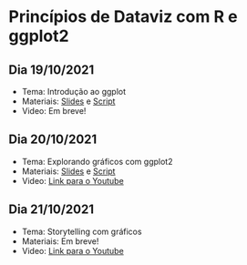 # Princípios de Dataviz com R e ggplot2


## Dia 19/10/2021
- Tema: Introdução ao ggplot
- Materiais: [Slides](https://r-ladies-sao-paulo.github.io/2021-ggplot2-sest/19_out_introducaoggplot2/apresentacao.html) e [Script](https://github.com/R-Ladies-Sao-Paulo/2021-ggplot2-sest/blob/main/19_out_introducaoggplot2/19out_codigos_ggplot2.R)
- Video: Em breve!

## Dia 20/10/2021
- Tema: Explorando gráficos com ggplot2
- Materiais: [Slides](https://r-ladies-sao-paulo.github.io/2021-ggplot2-sest/20_out/apresentacao-aula-2.html) e [Script](https://github.com/R-Ladies-Sao-Paulo/2021-ggplot2-sest/blob/main/20_out/script_apoio_aula2.R)
- Video: [Link para o Youtube](https://youtu.be/26ZQEzWgaNA)


## Dia 21/10/2021
- Tema: Storytelling com gráficos
- Materiais: Em breve!
- Video: [Link para o Youtube](https://youtu.be/TBGLupSVSQY)
